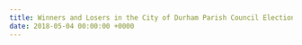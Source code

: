 ```yaml
---
title: Winners and Losers in the City of Durham Parish Council Election
date: 2018-05-04 00:00:00 +0000
---
```

